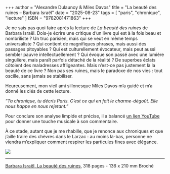 +++
author = "Alexandre Dulaunoy & Miles Davos"
title = "La beauté des ruines – Barbara Israël"
date = "2025-08-23"
tags = [
    "paris", "chronique", "lecture"
]
ISBN = "9782081471863"
+++

Je ne sais pas quoi faire après la lecture de *La beauté des ruines* de Barbara Israël. Dois-je écrire une critique d’un livre qui est à la fois beau et nombriliste ? Un truc parisien, mais qui se veut en même temps universaliste ? Qui contient de magnifiques phrases, mais aussi des passages pitoyables ? Qui est culturellement évocateur, mais peut aussi sembler pauvre intellectuellement ? Qui évoque son passé avec une lumière singulière, mais paraît parfois détaché de la réalité ? De superbes éclats côtoient des maladresses affligeantes. Mais n’est-ce pas justement là la beauté de ce livre ? Non pas ses ruines, mais le paradoxe de nos vies : tout oscille, sans jamais se stabiliser.

Heureusement, mon vieil ami sillonesque Miles Davos m’a guidé et m’a donné les clés de cette lecture.

*“Ta chronique, tu décris Paris. C’est ce qui en fait le charme-dégoût. Elle nous happe en nous rejetant.”*

Pour conclure son analyse limpide et précise, il a balancé [un lien YouTube](https://www.youtube.com/watch?v=IKs817YA0wc) pour donner une touche musicale à son commentaire.

À ce stade, autant que je me rhabille, que je renonce aux chroniques et que j’aille traire des chèvres dans le Larzac : au moins là-bas, personne ne viendra m’expliquer comment respirer les particules fines avec élégance.

![](/images/ruines.jpeg)

---
[Barbara Israël, La beauté des ruines](https://editions.flammarion.com/la-beaute-des-ruines/9782081471863), 318 pages - 136 x 210 mm Broché
